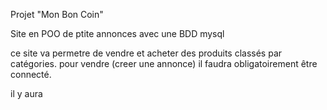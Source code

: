Projet "Mon Bon Coin"

Site en POO de ptite annonces avec une BDD mysql

ce site va permetre de vendre et acheter des produits classés par catégories.
 pour vendre (creer une annonce) il faudra obligatoirement être connecté.

 il y aura 